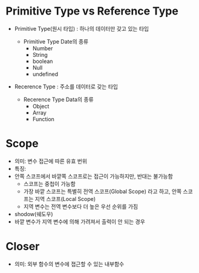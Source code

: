 # Primitive Type vs Reference Type
- Primitive Type(원시 타입) : 하나의 데이터만 갖고 있는 타입
  - Primitive Type Date의 종류
    - Number
    - String
    - boolean
    - Null
    - undefined    
    
- Recerence Type : 주소를 데이터로 갖는 타입    
  - Recerence Type Data의 종류
    - Object
    - Array
    - Function 
# Scope
 - 의미: 변수 접근에 따른 유효 번위
 - 특징: 
  - 안쪽 스코프에서 바깥쪽 스코프로는 접근이 가능하지만, 반대는 불가능함
    - 스코프는 중첩이 가능함
    - 가장 바깥 스코프는 특별히 전역 스코프(Global Scope) 라고 하고, 안쪽 스코프는 지역 스코프(Local Scope)
    - 지역 변수는 전역 변수보다 더 높은 우선 순위를 가짐  
 - shodow(쉐도우)
  - 바깥 변수가 지역 변수에 의해 가려져서 출력이 안 되는 경우  

# Closer
 - 의미: 외부 함수의 변수에 졉근할 수 있는 내부함수
